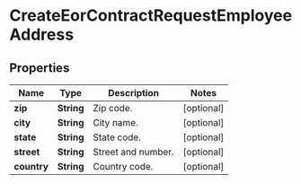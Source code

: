 

# CreateEorContractRequestEmployeeAddress


## Properties

| Name | Type | Description | Notes |
|------------ | ------------- | ------------- | -------------|
|**zip** | **String** | Zip code. |  [optional] |
|**city** | **String** | City name. |  [optional] |
|**state** | **String** | State code. |  [optional] |
|**street** | **String** | Street and number. |  [optional] |
|**country** | **String** | Country code. |  [optional] |



